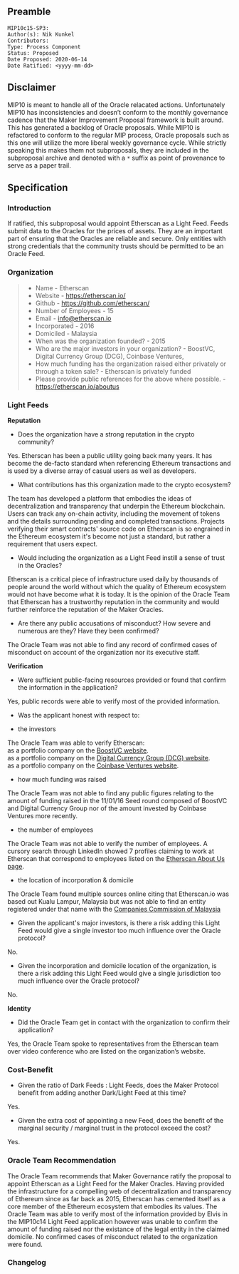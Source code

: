 ## Preamble

```
MIP10c15-SP3:
Author(s): Nik Kunkel
Contributors:
Type: Process Component
Status: Proposed
Date Proposed: 2020-06-14
Date Ratified: <yyyy-mm-dd>
```

## Disclaimer
MIP10 is meant to handle all of the Oracle relacated actions. Unfortunately MIP10 has inconsistencies and doesn’t conform to the monthly governance cadence that the Maker Improvement Proposal framework is built around. This has generated a backlog of Oracle proposals. While MIP10 is refactored to conform to the regular MIP process, Oracle proposals such as this one will utilize the more liberal weekly governance cycle. While strictly speaking this makes them not subproposals, they are included in the subproposal archive and denoted with a `*` suffix as point of provenance to serve as a paper trail.

## Specification

### Introduction

If ratified, this subproposal would appoint Etherscan as a Light Feed. Feeds submit data to the Oracles for the prices of assets. They are an important part of ensuring that the Oracles are reliable and secure. Only entities with strong credentials that the community trusts should be permitted to be an Oracle Feed.

### Organization

> * Name - Etherscan
> * Website - https://etherscan.io/
> * Github - https://github.com/etherscan/
> * Number of Employees - 15
> * Email - info@etherscan.io
> * Incorporated - 2016
> * Domiciled - Malaysia
> * When was the organization founded? - 2015
> * Who are the major investors in your organization? - BoostVC, Digital Currency Group (DCG), Coinbase Ventures, 
> * How much funding has the organization raised either privately or through a token sale? - Etherscan is privately funded
> * Please provide public references for the above where possible. - https://etherscan.io/aboutus

### Light Feeds

**Reputation**

- Does the organization have a strong reputation in the crypto community?

Yes. Etherscan has been a public utility going back many years. It has become the de-facto standard when referencing Ethereum transactions and is used by a diverse array of casual users as well as developers. 

- What contributions has this organization made to the crypto ecosystem?

The team has developed a platform that embodies the ideas of decentralization and transparency that underpin the Ethereum blockchain. Users can track any on-chain activity, including the movement of tokens and the details surrounding pending and completed transactions. Projects verifying their smart contracts' source code on Etherscan is so engrained in the Ethereum ecosystem it's become not just a standard, but rather a requirement that users expect.


- Would including the organization as a Light Feed instill a sense of trust in the Oracles?

Etherscan is a critical piece of infrastructure used daily by thousands of people around the world without which the quality of Ethereum ecosystem would not have become what it is today. It is the opinion of the Oracle Team that Etherscan has a trustworthy reputation in the community and would further reinforce the reputation of the Maker Oracles.

- Are there any public accusations of misconduct? How severe and numerous are they? Have they been confirmed?

The Oracle Team was not able to find any record of confirmed cases of misconduct on account of the organization nor its executive staff.

**Verification**

- Were sufficient public-facing resources provided or found that confirm the information in the application?

Yes, public records were able to verify most of the provided information.

- Was the applicant honest with respect to:

- the investors

The Oracle Team was able to verify Etherscan:   
	as a portfolio company on the [BoostVC website](https://www.boost.vc/portfolio).   
	as a portfolio company on the [Digital Currency Group (DCG) website](https://dcg.co/portfolio/).   
	as a portfolio company on the [Coinbase Ventures website](https://ventures.coinbase.com/).   

- how much funding was raised

The Oracle Team was not able to find any public figures relating to the amount of funding raised in the 11/01/16 Seed round composed of BoostVC and Digital Currency Group nor of the amount invested by Coinbase Ventures more recently.

- the number of employees

The Oracle Team was not able to verify the number of employees. A cursory search through LinkedIn showed 7 profiles claiming to work at Etherscan that correspond to employees listed on the [Etherscan About Us page](https://etherscan.io/aboutus). 

- the location of incorporation & domicile

The Oracle Team found multiple sources online citing that Etherscan.io was based out Kualu Lampur, Malaysia but was not able to find an entity registered under that name with the [Companies Commission of Malaysia](https://www.ssm-einfo.my/)

- Given the applicant's major investors, is there a risk adding this Light Feed would give a single investor too much influence over the Oracle protocol?

No.

- Given the incorporation and domicile location of the organization, is there a risk adding this Light Feed would give a single jurisdiction too much influence over the Oracle protocol?

No.

**Identity**

- Did the Oracle Team get in contact with the organization to confirm their application?

Yes, the Oracle Team spoke to representatives from the Etherscan team over video conference who are listed on the organization’s website.

### Cost-Benefit

- Given the ratio of Dark Feeds : Light Feeds, does the Maker Protocol benefit from adding another Dark/Light Feed at this time?

Yes.

- Given the extra cost of appointing a new Feed, does the benefit of the marginal security / marginal trust in the protocol exceed the cost?

Yes.

### Oracle Team Recommendation

The Oracle Team recommends that Maker Governance ratify the proposal to appoint Etherscan as a Light Feed for the Maker Oracles.
Having provided the infrastructure for a compelling web of decentralization and transparency of Ethereum since as far back as 2015, Etherscan has cemented itself as a core member of the Ethereum ecosystem that embodies its values. The Oracle Team was able to verify most of the information provided by Elvis in the MIP10c14 Light Feed application however was unable to confirm the amount of funding raised nor the existance of the legal entity in the claimed domicile.  No confirmed cases of misconduct related to the organization were found.

### Changelog